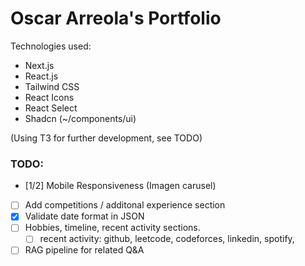 # Oscar Arreola's Portfolio

Technologies used:

- Next.js
- React.js
- Tailwind CSS
- React Icons
- React Select
- Shadcn (~/components/ui)

(Using T3 for further development, see TODO)

### TODO:

- [1/2] Mobile Responsiveness (Imagen carusel)
- [ ] Add competitions / additonal experience section
- [X] Validate date format in JSON
- [ ] Hobbies, timeline, recent activity sections.
  - [ ] recent activity: github, leetcode, codeforces, linkedin, spotify,
- [ ] RAG pipeline for related Q&A
